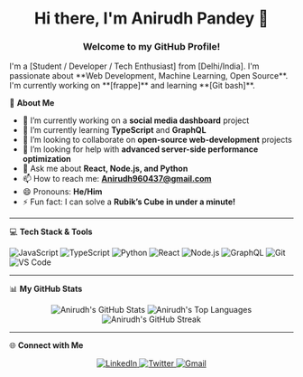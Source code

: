 <!-- Greeting -->
<h1 align="center">
  Hi there, I'm Anirudh Pandey 👋
</h1>
<h3 align="center">
  Welcome to my GitHub Profile!
</h3>

<!-- About Me -->
<p align="left">
  I'm a [Student / Developer / Tech Enthusiast] from [Delhi/India].  
  I'm passionate about **Web Development, Machine Learning, Open Source**.  
  I'm currently working on **[frappe]** and learning **[Git bash]**.
</p>

🚀 **About Me**

- 🔭 I’m currently working on a **social media dashboard** project  
- 🌱 I’m currently learning **TypeScript** and **GraphQL**  
- 👯 I’m looking to collaborate on **open-source web-development** projects  
- 🤔 I’m looking for help with **advanced server-side performance optimization**  
- 💬 Ask me about **React, Node.js, and Python**  
- 📫 How to reach me: **Anirudh960437@gmail.com**  
- 😄 Pronouns: **He/Him**  
- ⚡ Fun fact: I can solve a **Rubik’s Cube in under a minute!**

---

💻 **Tech Stack & Tools**

<p align="left">
  <!-- Languages -->
  <img src="https://img.shields.io/badge/JavaScript-F7DF1E?style=for-the-badge&logo=javascript&logoColor=black" alt="JavaScript">
  <img src="https://img.shields.io/badge/TypeScript-3178C6?style=for-the-badge&logo=typescript&logoColor=white" alt="TypeScript">
  <img src="https://img.shields.io/badge/Python-3776AB?style=for-the-badge&logo=python&logoColor=white" alt="Python">

  <!-- Frameworks / Libraries -->
  <img src="https://img.shields.io/badge/React-61DAFB?style=for-the-badge&logo=react&logoColor=black" alt="React">
  <img src="https://img.shields.io/badge/Node.js-339933?style=for-the-badge&logo=node.js&logoColor=white" alt="Node.js">
  <img src="https://img.shields.io/badge/GraphQL-E10098?style=for-the-badge&logo=graphql&logoColor=white" alt="GraphQL">

  <!-- Tools -->
  <img src="https://img.shields.io/badge/Git-F05032?style=for-the-badge&logo=git&logoColor=white" alt="Git">
  <img src="https://img.shields.io/badge/VS_Code-007ACC?style=for-the-badge&logo=visualstudiocode&logoColor=white" alt="VS Code">
</p>

---

📊 **My GitHub Stats**

<p align="center">
  <!-- Stats Card -->
  <img src="https://github-readme-stats.vercel.app/api?username=Anirudh-bit-21&show_icons=true&theme=radical&icon_color=79ff97&hide_border=true&count_private=true" alt="Anirudh's GitHub Stats" />

  <!-- Top Languages -->
  <img src="https://github-readme-stats.vercel.app/api/top-langs/?username=Anirudh-bit-21&layout=compact&theme=radical&hide_border=true&langs_count=8" alt="Anirudh's Top Languages" />

  <!-- Streak -->
  <img src="https://github-readme-streak-stats.herokuapp.com/?user=Anirudh-bit-21&theme=radical&hide_border=true" alt="Anirudh's GitHub Streak" />
</p>

---

🌐 **Connect with Me**

<p align="center">
  <a href="https://www.linkedin.com/in/anirudh-pandey-7b1b32232" target="_blank">
    <img src="https://img.shields.io/badge/LinkedIn-0077B5?style=for-the-badge&logo=linkedin&logoColor=white" alt="LinkedIn">
  </a>
  <a href="https://twitter.com/YourTwitterHandle" target="_blank">
    <img src="https://img.shields.io/badge/Twitter-1DA1F2?style=for-the-badge&logo=twitter&logoColor=white" alt="Twitter">
  </a>
  <a href="mailto:Anirudh960437@gmail.com" target="_blank">
    <img src="https://img.shields.io/badge/Gmail-D14836?style=for-the-badge&logo=gmail&logoColor=white" alt="Gmail">
  </a>
</p>
